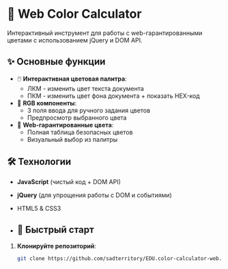 # 🎨 Web Color Calculator

Интерактивный инструмент для работы с web-гарантированными цветами с использованием jQuery и DOM API.

## ✨ Основные функции

- 🖱️ **Интерактивная цветовая палитра**:
  - ЛКМ - изменить цвет текста документа
  - ПКМ - изменить цвет фона документа + показать HEX-код
- 🔢 **RGB компоненты**:
  - 3 поля ввода для ручного задания цветов
  - Предпросмотр выбранного цвета
- 🎨 **Web-гарантированные цвета**:
  - Полная таблица безопасных цветов
  - Визуальный выбор из палитры

## 🛠 Технологии

- **JavaScript** (чистый код + DOM API)
- **jQuery** (для упрощения работы с DOM и событиями)
- HTML5 & CSS3

- ## 🚀 Быстрый старт

1. **Клонируйте репозиторий**:
   ```bash
   git clone https://github.com/sadterritory/EDU.color-calculator-web.git

   
